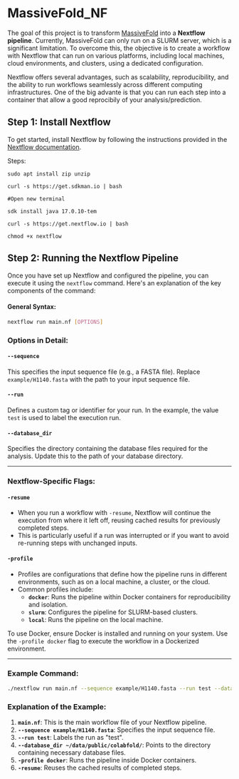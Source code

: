 # MassiveFold_NF  

The goal of this project is to transform [MassiveFold](https://github.com/GBLille/MassiveFold) into a **Nextflow pipeline**. Currently, MassiveFold can only run on a SLURM server, which is a significant limitation. To overcome this, the objective is to create a workflow with Nextflow that can run on various platforms, including local machines, cloud environments, and clusters, using a dedicated configuration.  

Nextflow offers several advantages, such as scalability, reproducibility, and the ability to run workflows seamlessly across different computing infrastructures.  One of the big advante is that you can run each step into a container that allow a good reprocibily of your analysis/prediction. 

## Step 1: Install Nextflow  

To get started, install Nextflow by following the instructions provided in the [Nextflow documentation](https://www.nextflow.io/docs/latest/install.html).  

Steps: 
```
sudo apt install zip unzip

curl -s https://get.sdkman.io | bash

#Open new terminal 

sdk install java 17.0.10-tem

curl -s https://get.nextflow.io | bash

chmod +x nextflow
```

## Step 2: Running the Nextflow Pipeline

Once you have set up Nextflow and configured the pipeline, you can execute it using the `nextflow` command. Here's an explanation of the key components of the command:

#### General Syntax:
```bash
nextflow run main.nf [OPTIONS]
```

### Options in Detail:

#### **`--sequence`**
This specifies the input sequence file (e.g., a FASTA file). Replace `example/H1140.fasta` with the path to your input sequence file.

#### **`--run`**
Defines a custom tag or identifier for your run. In the example, the value `test` is used to label the execution run.

#### **`--database_dir`**
Specifies the directory containing the database files required for the analysis. Update this to the path of your database directory.

---

### Nextflow-Specific Flags:

#### **`-resume`**
- When you run a workflow with `-resume`, Nextflow will continue the execution from where it left off, reusing cached results for previously completed steps.  
- This is particularly useful if a run was interrupted or if you want to avoid re-running steps with unchanged inputs.

#### **`-profile`**
- Profiles are configurations that define how the pipeline runs in different environments, such as on a local machine, a cluster, or the cloud.  
- Common profiles include:
  - **`docker`**: Runs the pipeline within Docker containers for reproducibility and isolation.
  - **`slurm`**: Configures the pipeline for SLURM-based clusters.
  - **`local`**: Runs the pipeline on the local machine.

To use Docker, ensure Docker is installed and running on your system. Use the `-profile docker` flag to execute the workflow in a Dockerized environment.

---

### Example Command:
```bash
./nextflow run main.nf --sequence example/H1140.fasta --run test --database_dir ~/data/public/colabfold/ -profile docker -resume
```

### Explanation of the Example:
1. **`main.nf`**: This is the main workflow file of your Nextflow pipeline.
2. **`--sequence example/H1140.fasta`**: Specifies the input sequence file.
3. **`--run test`**: Labels the run as "test".
4. **`--database_dir ~/data/public/colabfold/`**: Points to the directory containing necessary database files.
5. **`-profile docker`**: Runs the pipeline inside Docker containers.
6. **`-resume`**: Reuses the cached results of completed steps.
